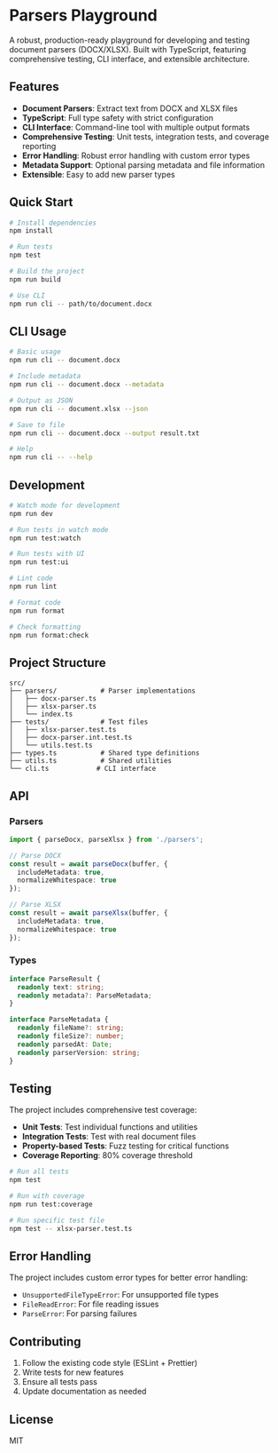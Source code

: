# Parsers Playground

A robust, production-ready playground for developing and testing document parsers (DOCX/XLSX). Built with TypeScript, featuring comprehensive testing, CLI interface, and extensible architecture.

## Features

- **Document Parsers**: Extract text from DOCX and XLSX files
- **TypeScript**: Full type safety with strict configuration
- **CLI Interface**: Command-line tool with multiple output formats
- **Comprehensive Testing**: Unit tests, integration tests, and coverage reporting
- **Error Handling**: Robust error handling with custom error types
- **Metadata Support**: Optional parsing metadata and file information
- **Extensible**: Easy to add new parser types

## Quick Start

```bash
# Install dependencies
npm install

# Run tests
npm test

# Build the project
npm run build

# Use CLI
npm run cli -- path/to/document.docx
```

## CLI Usage

```bash
# Basic usage
npm run cli -- document.docx

# Include metadata
npm run cli -- document.docx --metadata

# Output as JSON
npm run cli -- document.xlsx --json

# Save to file
npm run cli -- document.docx --output result.txt

# Help
npm run cli -- --help
```

## Development

```bash
# Watch mode for development
npm run dev

# Run tests in watch mode
npm run test:watch

# Run tests with UI
npm run test:ui

# Lint code
npm run lint

# Format code
npm run format

# Check formatting
npm run format:check
```

## Project Structure

```
src/
├── parsers/           # Parser implementations
│   ├── docx-parser.ts
│   ├── xlsx-parser.ts
│   └── index.ts
├── tests/             # Test files
│   ├── xlsx-parser.test.ts
│   ├── docx-parser.int.test.ts
│   └── utils.test.ts
├── types.ts           # Shared type definitions
├── utils.ts           # Shared utilities
└── cli.ts            # CLI interface
```

## API

### Parsers

```typescript
import { parseDocx, parseXlsx } from './parsers';

// Parse DOCX
const result = await parseDocx(buffer, {
  includeMetadata: true,
  normalizeWhitespace: true
});

// Parse XLSX
const result = await parseXlsx(buffer, {
  includeMetadata: true,
  normalizeWhitespace: true
});
```

### Types

```typescript
interface ParseResult {
  readonly text: string;
  readonly metadata?: ParseMetadata;
}

interface ParseMetadata {
  readonly fileName?: string;
  readonly fileSize?: number;
  readonly parsedAt: Date;
  readonly parserVersion: string;
}
```

## Testing

The project includes comprehensive test coverage:

- **Unit Tests**: Test individual functions and utilities
- **Integration Tests**: Test with real document files
- **Property-based Tests**: Fuzz testing for critical functions
- **Coverage Reporting**: 80% coverage threshold

```bash
# Run all tests
npm test

# Run with coverage
npm run test:coverage

# Run specific test file
npm test -- xlsx-parser.test.ts
```

## Error Handling

The project includes custom error types for better error handling:

- `UnsupportedFileTypeError`: For unsupported file types
- `FileReadError`: For file reading issues
- `ParseError`: For parsing failures

## Contributing

1. Follow the existing code style (ESLint + Prettier)
2. Write tests for new features
3. Ensure all tests pass
4. Update documentation as needed

## License

MIT